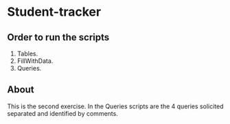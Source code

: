 # Student-tracker

## Order to run the scripts

1. Tables.
2. FillWithData.
3. Queries.

## About

This is the second exercise. In the Queries scripts are the 4 queries solicited separated and identified by comments.
